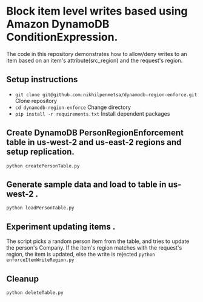 # Block item level writes based using Amazon DynamoDB ConditionExpression. 
The code in this repository demonstrates how to allow/deny writes to an item based on an item's attribute(src_region) and the request's region.


## Setup instructions
* `git clone git@github.com:nikhilpenmetsa/dynamodb-region-enforce.git`  Clone repository
* `cd dynamodb-region-enforce`   Change directory
* `pip install -r requirements.txt`   Install dependent packages

## Create DynamoDB PersonRegionEnforcement table in us-west-2 and us-east-2 regions and setup replication. 
`python createPersonTable.py`

## Generate sample data and load to table in us-west-2 . 
`python loadPersonTable.py`

## Experiment updating items . 
The script picks a random person item from the table, and tries to update the person's Company. If the item's region matches with the request's region, the item is updated, else the write is rejected
`python enforceItemWriteRegion.py`

## Cleanup
`python deleteTable.py`

